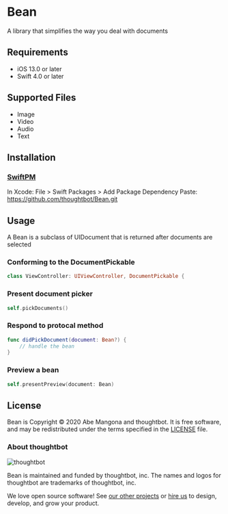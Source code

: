 # Bean

A library that simplifies the way you deal with documents

## Requirements
- iOS 13.0 or later
- Swift 4.0 or later

## Supported Files
- Image
- Video
- Audio
- Text

## Installation

### [SwiftPM]

[SwiftPM]: https://github.com/apple/swift-package-manager

In Xcode: File > Swift Packages > Add Package Dependency
Paste: https://github.com/thoughtbot/Bean.git

## Usage

A Bean is a subclass of UIDocument that is returned after documents are selected

### Conforming to the DocumentPickable
```swift
class ViewController: UIViewController, DocumentPickable {
```

### Present document picker
```swift
self.pickDocuments()
```

### Respond to protocal method
```swift
func didPickDocument(document: Bean?) {
    // handle the bean
}
```

### Preview a bean
```swift
self.presentPreview(document: Bean)
```
## License

Bean is Copyright © 2020 Abe Mangona and thoughtbot. It is free
software, and may be redistributed under the terms specified in the
[LICENSE](/LICENSE) file.

### About thoughtbot

![thoughtbot](https://presskit.thoughtbot.com/images/thoughtbot-logo-for-readmes.svg)

Bean is maintained and funded by thoughtbot, inc.
The names and logos for thoughtbot are trademarks of thoughtbot, inc.

We love open source software!
See [our other projects][community] or
[hire us][hire] to design, develop, and grow your product.

[community]: https://thoughtbot.com/community?utm_source=github
[hire]: https://thoughtbot.com/hire-us?utm_source=github
